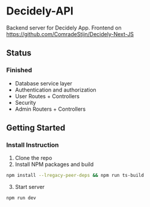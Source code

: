 # Decidely-API
Backend server for Decidely App. Frontend on https://github.com/ComradeStijn/Decidely-Next-JS

## Status
### Finished
- Database service layer
- Authentication and authorization
- User Routes + Controllers
- Security
- Admin Routers + Controllers

## Getting Started
### Install Instruction
1. Clone the repo
2. Install NPM packages and build
  ```sh
  npm install --lregacy-peer-deps && npm run ts-build
  ```
3. Start server
  ```
  npm run dev
  ```



